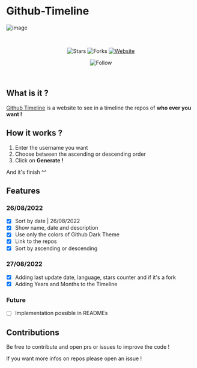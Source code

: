 # Github-Timeline
![image](https://user-images.githubusercontent.com/55351251/187036070-86454833-9bf0-406c-865a-243cb7b8fcc5.png)

<br>
<span align="center">
  
![Stars](https://img.shields.io/github/stars/Semanteo/Github-Timeline.svg)
![Forks](https://img.shields.io/github/forks/Semanteo/Github-Timeline.svg)
[![Website](https://img.shields.io/website-up-down-green-red/https/semanteo.is-a.dev/Github-Timeline.svg)](https://semanteo.is-a.dev/Github-Timeline)
  
![Follow](https://img.shields.io/github/followers/Semanteo.svg?style=social&label=Follow&maxAge=2592000)
  
</span>
<br>

## What is it ?

[Github Timeline](https://semanteo.is-a.dev/Github-Timeline/) is a website to see in a timeline the repos of **who ever you want !**

## How it works ?

1. Enter the username you want
2. Choose between the ascending or descending order
3. Click on **Generate !**

And it's finish ^^ 

## Features
### 26/08/2022
- [x] Sort by date | 26/08/2022
- [x] Show name, date and description
- [x] Use only the colors of Github Dark Theme
- [x] Link to the repos
- [x] Sort by ascending or descending

### 27/08/2022
- [x] Adding last update date, language, stars counter and if it's a fork
- [x] Adding Years and Months to the Timeline

### Future
- [ ] Implementation possible in READMEs

## Contributions

Be free to contribute and open prs or issues to improve the code !

If you want more infos on repos please open an issue !

